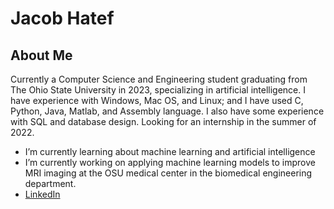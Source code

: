 # Jacob Hatef

## About Me 
Currently a Computer Science and Engineering student graduating from The Ohio State University in 2023, specializing in artificial intelligence. I have experience with Windows, Mac OS, and Linux; and I have used C, Python, Java, Matlab, and Assembly language. I also have some experience with SQL and database design. Looking for an internship in the summer of 2022. 

- I’m currently learning about machine learning and artificial intelligence
- I’m currently working on applying machine learning models to improve MRI imaging at the OSU medical center in the biomedical engineering department.
- [LinkedIn](https://www.linkedin.com/in/jacob-hatef-59052719a/)

